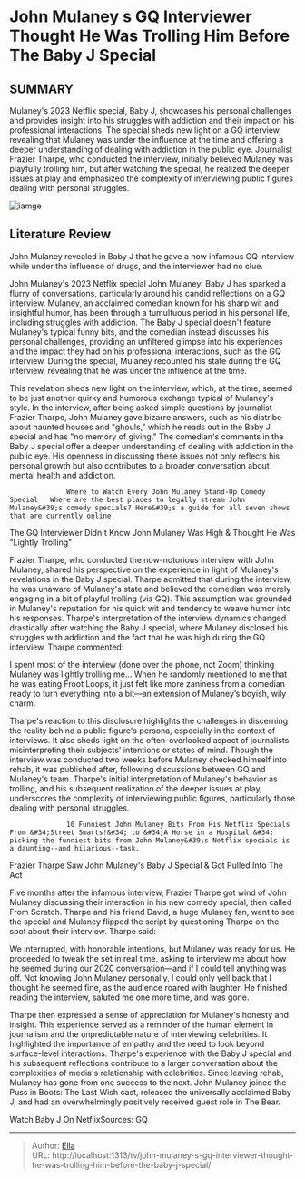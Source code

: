# John Mulaney s GQ Interviewer Thought He Was  Trolling  Him Before The Baby J Special


## SUMMARY 



  Mulaney&#39;s 2023 Netflix special, Baby J, showcases his personal challenges and provides insight into his struggles with addiction and their impact on his professional interactions.   The special sheds new light on a GQ interview, revealing that Mulaney was under the influence at the time and offering a deeper understanding of dealing with addiction in the public eye.   Journalist Frazier Tharpe, who conducted the interview, initially believed Mulaney was playfully trolling him, but after watching the special, he realized the deeper issues at play and emphasized the complexity of interviewing public figures dealing with personal struggles.  

![iamge](https://static1.srcdn.com/wordpress/wp-content/uploads/2023/08/john-mulaney-performing-stand-up.jpg)

## Literature Review
John Mulaney revealed in Baby J that he gave a now infamous GQ interview while under the influence of drugs, and the interviewer had no clue.




John Mulaney&#39;s 2023 Netflix special John Mulaney: Baby J has sparked a flurry of conversations, particularly around his candid reflections on a GQ interview. Mulaney, an acclaimed comedian known for his sharp wit and insightful humor, has been through a tumultuous period in his personal life, including struggles with addiction. The Baby J special doesn&#39;t feature Mulaney&#39;s typical funny bits, and the comedian instead discusses his personal challenges, providing an unfiltered glimpse into his experiences and the impact they had on his professional interactions, such as the GQ interview. During the special, Mulaney recounted his state during the GQ interview, revealing that he was under the influence at the time.




This revelation sheds new light on the interview, which, at the time, seemed to be just another quirky and humorous exchange typical of Mulaney&#39;s style. In the interview, after being asked simple questions by journalist Frazier Tharpe, John Mulaney gave bizarre answers, such as his diatribe about haunted houses and &#34;ghouls,&#34; which he reads out in the Baby J special and has &#34;no memory of giving.&#34; The comedian&#39;s comments in the Baby J special offer a deeper understanding of dealing with addiction in the public eye. His openness in discussing these issues not only reflects his personal growth but also contributes to a broader conversation about mental health and addiction.

                  Where to Watch Every John Mulaney Stand-Up Comedy Special   Where are the best places to legally stream John Mulaney&#39;s comedy specials? Here&#39;s a guide for all seven shows that are currently online.    


 The GQ Interviewer Didn&#39;t Know John Mulaney Was High &amp; Thought He Was &#34;Lightly Trolling&#34; 
          




Frazier Tharpe, who conducted the now-notorious interview with John Mulaney, shared his perspective on the experience in light of Mulaney&#39;s revelations in the Baby J special. Tharpe admitted that during the interview, he was unaware of Mulaney&#39;s state and believed the comedian was merely engaging in a bit of playful trolling (via GQ). This assumption was grounded in Mulaney&#39;s reputation for his quick wit and tendency to weave humor into his responses. Tharpe&#39;s interpretation of the interview dynamics changed drastically after watching the Baby J special, where Mulaney disclosed his struggles with addiction and the fact that he was high during the GQ interview. Tharpe commented:



I spent most of the interview (done over the phone, not Zoom) thinking Mulaney was lightly trolling me... When he randomly mentioned to me that he was eating Froot Loops, it just felt like more zaniness from a comedian ready to turn everything into a bit—an extension of Mulaney’s boyish, wily charm.




Tharpe&#39;s reaction to this disclosure highlights the challenges in discerning the reality behind a public figure&#39;s persona, especially in the context of interviews. It also sheds light on the often-overlooked aspect of journalists misinterpreting their subjects&#39; intentions or states of mind. Though the interview was conducted two weeks before Mulaney checked himself into rehab, it was published after, following discussions between GQ and Mulaney&#39;s team. Tharpe&#39;s initial interpretation of Mulaney&#39;s behavior as trolling, and his subsequent realization of the deeper issues at play, underscores the complexity of interviewing public figures, particularly those dealing with personal struggles.




                  10 Funniest John Mulaney Bits From His Netflix Specials   From &#34;Street Smarts!&#34; to &#34;A Horse in a Hospital,&#34; picking the funniest bits from John Mulaney&#39;s Netflix specials is a daunting--and hilarious--task.    



 Frazier Tharpe Saw John Mulaney&#39;s Baby J Special &amp; Got Pulled Into The Act 
          

Five months after the infamous interview, Frazier Tharpe got wind of John Mulaney discussing their interaction in his new comedy special, then called From Scratch. Tharpe and his friend David, a huge Mulaney fan, went to see the special and Mulaney flipped the script by questioning Tharpe on the spot about their interview. Tharpe said:



We interrupted, with honorable intentions, but Mulaney was ready for us. He proceeded to tweak the set in real time, asking to interview me about how he seemed during our 2020 conversation—and if I could tell anything was off. Not knowing John Mulaney personally, I could only yell back that I thought he seemed fine, as the audience roared with laughter. He finished reading the interview, saluted me one more time, and was gone.







Tharpe then expressed a sense of appreciation for Mulaney&#39;s honesty and insight. This experience served as a reminder of the human element in journalism and the unpredictable nature of interviewing celebrities. It highlighted the importance of empathy and the need to look beyond surface-level interactions. Tharpe&#39;s experience with the Baby J special and his subsequent reflections contribute to a larger conversation about the complexities of media&#39;s relationship with celebrities. Since leaving rehab, Mulaney has gone from one success to the next. John Mulaney joined the Puss in Boots: The Last Wish cast, released the universally acclaimed Baby J, and had an overwhelmingly positively received guest role in The Bear.

Watch Baby J On NetflixSources: GQ



---

> Author: [Ella](https://instagram.hk.cn/)  
> URL: http://localhost:1313/tv/john-mulaney-s-gq-interviewer-thought-he-was-trolling-him-before-the-baby-j-special/  

